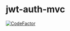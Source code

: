 # jwt-auth-mvc

[![CodeFactor](https://www.codefactor.io/repository/github/minhduc1612112/jwt-auth-mvc/badge)](https://www.codefactor.io/repository/github/minhduc1612112/jwt-auth-mvc)

